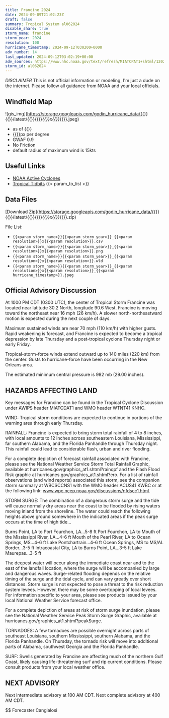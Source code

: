 ```yaml
---
title: Francine 2024
date: 2024-09-09T21:02:23Z
draft: false
summary: Tropical System al062024
disable_share: true
storm_name: francine
storm_year: 2024
resolution: 100
hurricane_timestamp: 2024-09-12T030200+0000
adv_number: 14
last_updated: 2024-09-12T03:02:19+00:00
adv_sources: https://www.nhc.noaa.gov/text/refresh/MIATCPAT1+shtml/120247.shtml;https://www.nhc.noaa.gov/refresh/graphics_at1+shtml/212727.shtml?cone
storm_id: al062024
---
```

*DISCLAIMER* This is not official information or modeling, I'm just a dude on the internet.  Please follow all guidance from NOAA and your local officials.

## Windfield Map
![gis_img](https://storage.googleapis.com/godin_hurricane_data/{{<param storm_name>}}{{<param storm_year>}}/latest/{{<param storm_name>}}{{<param storm_year>}}_{{<param resolution>}}x{{<param resolution>}}_{{<param hurricane_timestamp>}}.jpeg)

- as of {{<param last_updated>}}
- {{<param resolution>}}px per degree
- GWAF 0.9
- No Friction
- default radius of maximum wind is 15kts

## Useful Links
- [NOAA Active Cyclones](https://www.nhc.noaa.gov/)
- [Tropical Tidbits](https://www.tropicaltidbits.com/storminfo/)
{{< param_to_list >}}

## Data Files
[Download Zip](https://storage.googleapis.com/godin_hurricane_data/{{<param storm_name>}}{{<param storm_year>}}/latest/{{<param storm_name>}}{{<param storm_year>}}_{{<param resolution>}}x{{<param resolution>}}_{{<param hurricane_timestamp>}}.zip)

File List:
- `{{<param storm_name>}}{{<param storm_year>}}_{{<param resolution>}}x{{<param resolution>}}.csv`
- `{{<param storm_name>}}{{<param storm_year>}}_{{<param resolution>}}x{{<param resolution>}}.png`
- `{{<param storm_name>}}{{<param storm_year>}}_{{<param resolution>}}x{{<param resolution>}}.wld`
- `{{<param storm_name>}}{{<param storm_year>}}_{{<param resolution>}}x{{<param resolution>}}_{{<param hurricane_timestamp>}}.jpeg`


## Official Advisory Discussion
At 1000 PM CDT (0300 UTC), the center of Tropical Storm Francine was
located near latitude 30.2 North, longitude 90.6 West. Francine is
moving toward the northeast near 16 mph (26 km/h).  A slower 
north-northeastward motion is expected during the next couple of 
days.

Maximum sustained winds are near 70 mph (110 km/h) with higher
gusts.  Rapid weakening is forecast, and Francine is expected to 
become a tropical depression by late Thursday and a post-tropical 
cyclone Thursday night or early Friday.
 
Tropical-storm-force winds extend outward up to 140 miles (220 km)
from the center.  Gusts to hurricane-force have been occurring in 
the New Orleans area.
 
The estimated minimum central pressure is 982 mb (29.00 inches).
 
 
HAZARDS AFFECTING LAND
----------------------
Key messages for Francine can be found in the Tropical Cyclone 
Discussion under AWIPS header MIATCDAT1 and WMO header WTNT41 KNHC.
 
WIND:  Tropical storm conditions are expected to continue in
portions of the warning area through early Thursday.
 
RAINFALL: Francine is expected to bring storm total rainfall of 4 to
8 inches, with local amounts to 12 inches across southeastern
Louisiana, Mississippi, far southern Alabama, and the Florida
Panhandle through Thursday night. This rainfall could lead to
considerable flash, urban and river flooding.
 
For a complete depiction of forecast rainfall associated with
Francine, please see the National Weather Service Storm Total
Rainfall Graphic, available at
hurricanes.gov/graphics_at1.shtml?rainqpf and the Flash Flood Risk
graphic at hurricanes.gov/graphics_at1.shtml?ero.  For a list of
rainfall observations (and wind reports) associated this storm, see
the companion storm summary at WBCSCCNS1 with the WMO header ACUS41
KWBC or at the following link:
www.wpc.ncep.noaa.gov/discussions/nfdscc1.html.
 
STORM SURGE:  The combination of a dangerous storm surge and the
tide will cause normally dry areas near the coast to be flooded by
rising waters moving inland from the shoreline.  The water could
reach the following heights above ground somewhere in the indicated
areas if the peak surge occurs at the time of high tide...
 
Burns Point, LA to Port Fourchon, LA...5-8 ft
Port Fourchon, LA to Mouth of the Mississippi River, LA...4-6 ft
Mouth of the Pearl River, LA to Ocean Springs, MS...4-6 ft
Lake Pontchartrain...4-6 ft
Ocean Springs, MS to MS/AL Border...3-5 ft
Intracoastal City, LA to Burns Point, LA...3-5 ft
Lake Maurepas...3-5 ft
 
The deepest water will occur along the immediate coast near and to
the east of the landfall location, where the surge will be
accompanied by large and dangerous waves.  Surge-related flooding
depends on the relative timing of the surge and the tidal cycle, and
can vary greatly over short distances.  Storm surge is not expected
to pose a threat to the risk reduction system levees.  However,
there may be some overtopping of local levees.  For information
specific to your area, please see products issued by your local
National Weather Service forecast office.
 
For a complete depiction of areas at risk of storm surge inundation,
please see the National Weather Service Peak Storm Surge Graphic,
available at hurricanes.gov/graphics_at1.shtml?peakSurge.
 
TORNADOES:  A few tornadoes are possible overnight across
parts of southeast Louisiana, southern Mississippi, southern
Alabama, and the Florida Panhandle. On Thursday, the tornado risk
will move into additional parts of Alabama, southwest Georgia and
the Florida Panhandle.
 
SURF:  Swells generated by Francine are affecting much of the
northern Gulf Coast, likely causing life-threatening surf and rip
current conditions. Please consult products from your local weather
office.
 
 
NEXT ADVISORY
-------------
Next intermediate advisory at 100 AM CDT.
Next complete advisory at 400 AM CDT.
 
$$
Forecaster Cangialosi